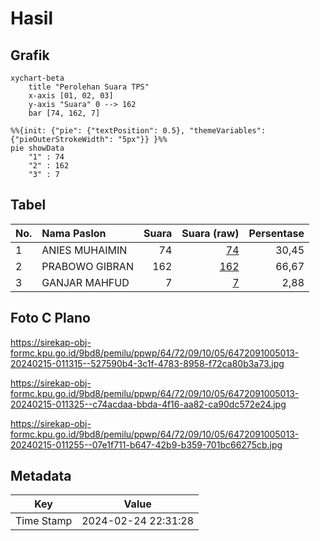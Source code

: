 # Hasil

## Grafik

```mermaid
xychart-beta
    title "Perolehan Suara TPS"
    x-axis [01, 02, 03]
    y-axis "Suara" 0 --> 162
    bar [74, 162, 7]
```

```mermaid
%%{init: {"pie": {"textPosition": 0.5}, "themeVariables": {"pieOuterStrokeWidth": "5px"}} }%%
pie showData
    "1" : 74
    "2" : 162
    "3" : 7
```

## Tabel

| No. | Nama Paslon    | Suara | Suara (raw) | Persentase |
|:--- |:-------------- | -----:| -----------:| ----------:|
| 1   | ANIES MUHAIMIN | 74    | [74][p-1]   | 30,45      |
| 2   | PRABOWO GIBRAN | 162   | [162][p-2]  | 66,67      |
| 3   | GANJAR MAHFUD  | 7     | [7][p-3]    | 2,88       |


[p-1]: https://github.com/gigit-pemilu/pemilu-2024-64-kalimantan-timur/blob/main/pilpres/hitung-suara/sub/64-kalimantan-timur/sub/72-kota-samarinda/sub/09-samarinda-kota/sub/1005-sungai-pinang-luar/sub/013-tps/sub/paslon-1.txt
[p-2]: https://github.com/gigit-pemilu/pemilu-2024-64-kalimantan-timur/blob/main/pilpres/hitung-suara/sub/64-kalimantan-timur/sub/72-kota-samarinda/sub/09-samarinda-kota/sub/1005-sungai-pinang-luar/sub/013-tps/sub/paslon-2.txt
[p-3]: https://github.com/gigit-pemilu/pemilu-2024-64-kalimantan-timur/blob/main/pilpres/hitung-suara/sub/64-kalimantan-timur/sub/72-kota-samarinda/sub/09-samarinda-kota/sub/1005-sungai-pinang-luar/sub/013-tps/sub/paslon-3.txt

## Foto C Plano

https://sirekap-obj-formc.kpu.go.id/9bd8/pemilu/ppwp/64/72/09/10/05/6472091005013-20240215-011315--527590b4-3c1f-4783-8958-f72ca80b3a73.jpg

https://sirekap-obj-formc.kpu.go.id/9bd8/pemilu/ppwp/64/72/09/10/05/6472091005013-20240215-011325--c74acdaa-bbda-4f16-aa82-ca90dc572e24.jpg

https://sirekap-obj-formc.kpu.go.id/9bd8/pemilu/ppwp/64/72/09/10/05/6472091005013-20240215-011255--07e1f711-b647-42b9-b359-701bc66275cb.jpg


## Metadata

| Key        | Value               |
| ---------- | ------------------- |
| Time Stamp | 2024-02-24 22:31:28 |




